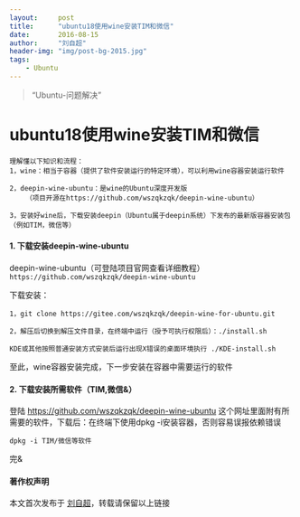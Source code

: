 ```yaml
---
layout:     post
title:      "ubuntu18使用wine安装TIM和微信"
date:       2016-08-15
author:     "刘自超"
header-img: "img/post-bg-2015.jpg"
tags:
    - Ubuntu
---
```


> “Ubuntu-问题解决”



# ubuntu18使用wine安装TIM和微信

```
理解懂以下知识和流程：
1，wine：相当于容器（提供了软件安装运行的特定环境），可以利用wine容器安装运行软件

2，deepin-wine-ubuntu：是wine的Ubuntu深度开发版
	（项目开源在https://github.com/wszqkzqk/deepin-wine-ubuntu）

3，安装好wine后，下载安装deepin（Ubuntu属于deepin系统）下发布的最新版容器安装包（例如TIM，微信等）
```



#### 1. 下载安装deepin-wine-ubuntu

deepin-wine-ubuntu（可登陆项目官网查看详细教程）`https://github.com/wszqkzqk/deepin-wine-ubuntu` 

下载安装：

```
1，git clone https://gitee.com/wszqkzqk/deepin-wine-for-ubuntu.git

2，解压后切换到解压文件目录，在终端中运行（授予可执行权限后）：./install.sh

KDE或其他按照普通安装方式安装后运行出现X错误的桌面环境执行 ./KDE-install.sh
```

至此，wine容器安装完成，下一步安装在容器中需要运行的软件

#### 2. 下载安装所需软件（TIM,微信&）

登陆 https://github.com/wszqkzqk/deepin-wine-ubuntu 这个网址里面附有所需要的软件，下载后：在终端下使用dpkg -i安装容器，否则容易误报依赖错误

```
dpkg -i TIM/微信等软件
```

完&


#### 著作权声明

本文首次发布于 [刘自超](https://bigdatajava.github.io/blogspot/)，转载请保留以上链接         